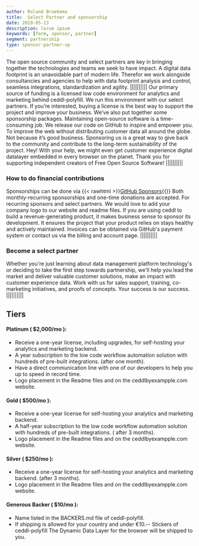 ```yaml
---
author: Roland Broekema
title:  Select Partner and sponsorship
date: 2019-05-13
description: lorum ipsum
keywords: [form, sponsor, partner]
segment: partnership
type: sponsor-partner-up
---
```


The open source community and select partners are key in bringing together the technologies and teams we seek to have
impact. A digital data footprint is an unavoidable part of modern life. Therefor we work alongside consultancies and
agencies to help with data footprint analysis and control, seamless integrations, standardization and agility.
||||||||||
Our primary source of funding is a licensed low code environment for analytics and marketing behind
ceddl-polyfill. We run this environment with our select partners. If you’re interested, buying a license is the best way
to support the project and improve your business. We’ve also put together some sponsorship packages. Maintaining
open-source software is a time-consuming job. We release our code on GitHub to inspire and empower you. To improve the
web without distributing customer data all around the globe. Not because it’s good business. Sponsoring us is a great
way to give back to the community and contribute to the long-term sustainability of the project. Hey! With your help, we
might even get customer experience digital datalayer embedded in every browser on the planet. Thank you for supporting
independent creators of Free Open Source Software!
||||||||||

### How to do financial contributions

Sponsorships can be done via {{< rawhtml >}}<a class="link no-underline" href="https://github.com/sponsors/ceddl">GitHub
Sponsors</a>{{</rawhtml >}} Both monthly-recurring sponsorships and one-time donations are accepted.
For recurring sponsors and select partners. We would love to add your company logo to our website and readme files. If
you
are using ceddl to build a revenue-generating product, it makes business sense to sponsor its development. It ensures
the project that your product relies on stays healthy and actively maintained. Invoices can be obtained via GitHub's
payment system or contact us via the billing and account page.
||||||||||

### Become a select partner

Whether you're just learning about data management platform technology's or deciding to take the first step
towards partnership, we'll help you lead the market and deliver valuable customer solutions, make an impact with
customer experience data. Work with us for sales support, training, co-marketing initiatives, and proofs of concepts.
Your success is our success.
||||||||||

## Tiers

#### Platinum ( $2,000/mo ):

* Receive a one-year license, including upgrades, for self-hosting your analytics and marketing backend.
* A year subscription to the low code workflow automation solution with hundreds of pre-built integrations. (after one
  month).
* Have a direct communication line with one of our developers to help you up to speed in record time.
* Logo placement in the Readme files and on the ceddlbyexampple.com website.

#### Gold ( $500/mo ):

* Receive a one-year license for self-hosting your analytics and marketing backend.
* A half-year subscription to the low code workflow automation solution with hundreds of pre-built integrations. (
  after 3 months).
* Logo placement in the Readme files and on the ceddlbyexampple.com website.

#### Silver ( $250/mo ):

* Receive a one-year license for self-hosting your analytics and marketing backend. (after 3 months).
* Logo placement in the Readme files and on the ceddlbyexampple.com website.

#### Generous Backer ( $10/mo ):

* Name listed in the BACKERS.md file of ceddl-polyfill.
* If shipping is allowed for your country and under €10.-- Stickers of ceddl-polyfill The Dynamic Data Layer for the
  browser will be shipped to you.